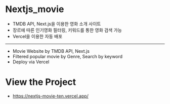 # Nextjs_movie

- TMDB API, Next.js을 이용한 영화 소개 사이트
- 장르에 따른 인기영화 필터링, 키워드를 통한 영화 검색 가능
- Vercel을 이용한 자동 배포

<hr/>

- Movie Website by TMDB API, Next.js
- Filtered popular movie by Genre, Search by keyword
- Deploy via Vercel

# View the Project

- https://nextjs-movie-ten.vercel.app/
